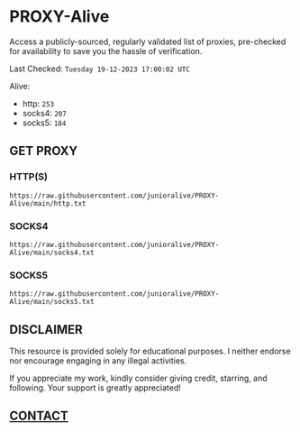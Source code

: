 # PROXY-Alive

Access a publicly-sourced, regularly validated list of proxies, pre-checked for availability to save you the hassle of verification.

Last Checked: `Tuesday 19-12-2023 17:00:02 UTC`

Alive:
- http: `253`
- socks4: `207`
- socks5: `184`

## GET PROXY

### HTTP(S)

```https://raw.githubusercontent.com/junioralive/PROXY-Alive/main/http.txt```

### SOCKS4

```https://raw.githubusercontent.com/junioralive/PROXY-Alive/main/socks4.txt```

### SOCKS5

```https://raw.githubusercontent.com/junioralive/PROXY-Alive/main/socks5.txt```

## DISCLAIMER

This resource is provided solely for educational purposes. I neither endorse nor encourage engaging in any illegal activities.

If you appreciate my work, kindly consider giving credit, starring, and following. Your support is greatly appreciated! 

## [CONTACT](https://t.me/TheJuniorAlive)

